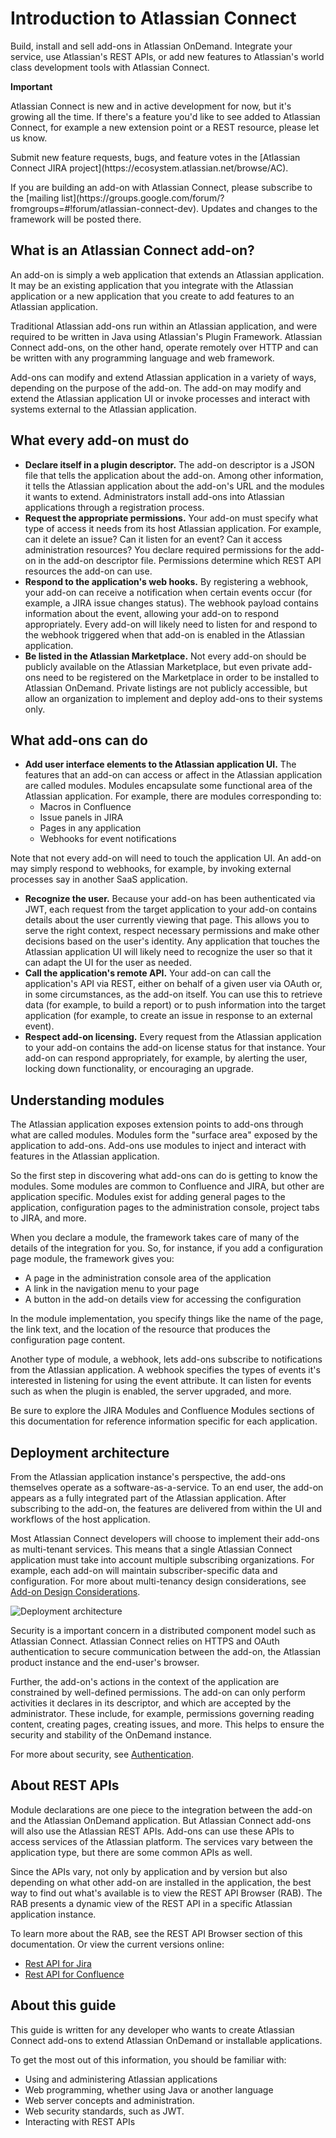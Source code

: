 # Introduction to Atlassian Connect
Build, install and sell add-ons in Atlassian OnDemand. Integrate your service, use Atlassian's REST APIs, or add new
features to Atlassian's world class development tools with Atlassian Connect.

<div class="aui-message warning">
    <p class="title">
        <span class="aui-icon icon-warning"></span>
        <strong>Important</strong>
    </p>
    Atlassian Connect is new and in active development for now, but it's growing all the time. If there's a feature
    you'd like to see added to Atlassian Connect, for example a new extension point or a REST resource, please let us know.
    <p>
    Submit new feature requests, bugs, and feature votes in the
    [Atlassian Connect JIRA project](https://ecosystem.atlassian.net/browse/AC).
    <p>
    If you are building an add-on with Atlassian Connect, please subscribe to the
    [mailing list](https://groups.google.com/forum/?fromgroups=#!forum/atlassian-connect-dev). Updates and changes to
    the framework will be posted there.

</div>

## What is an Atlassian Connect add-on?
An add-on is simply a web application that extends an Atlassian application. It may be an existing application that you
integrate with the Atlassian application or a new application that you create to add features to an Atlassian application.

Traditional Atlassian add-ons run within an Atlassian application, and were required to be written in Java using
Atlassian's Plugin Framework. Atlassian Connect add-ons, on the other hand, operate remotely over HTTP and can be
written with any programming language and web framework.

Add-ons can modify and extend Atlassian application in a variety of ways, depending on the purpose of the add-on. The
add-on may modify and extend the Atlassian application UI or invoke processes and interact with systems external to the
Atlassian application.

## What every add-on must do
- **Declare itself in a plugin descriptor.** The add-on descriptor is a JSON file that tells the application about the
add-on. Among other information, it tells the Atlassian application about the add-on's URL and the modules it wants to
extend. Administrators install add-ons into Atlassian applications through a registration process.
- **Request the appropriate permissions.** Your add-on must specify what type of access it needs from its host Atlassian
application. For example, can it delete an issue? Can it listen for an event? Can it access administration resources?
You declare required permissions for the add-on in the add-on descriptor file. Permissions determine which REST API
resources the add-on can use.
- **Respond to the application's web hooks.** By registering a webhook, your add-on can receive a notification when
certain events occur (for example, a JIRA issue changes status). The webhook payload contains information about the
event, allowing your add-on to respond appropriately. Every add-on will likely need to listen for and respond to the
webhook triggered when that add-on is enabled in the Atlassian application.
- **Be listed in the Atlassian Marketplace.** Not every add-on should be publicly available on the Atlassian
Marketplace, but even private add-ons need to be registered on the Marketplace in order to be installed to Atlassian
OnDemand. Private listings are not publicly accessible, but allow an organization to implement and deploy add-ons to
their systems only.

## What add-ons can do
- **Add user interface elements to the Atlassian application UI.** The features that an add-on can access or affect in
the Atlassian application are called modules. Modules encapsulate some functional area of the Atlassian application.
For example, there are modules corresponding to:
	- Macros in Confluence
	- Issue panels in JIRA
	- Pages in any application
	- Webhooks for event notifications

Note that not every add-on will need to touch the application UI. An add-on may simply respond to webhooks, for example,
by invoking external processes say in another SaaS application.

- **Recognize the user.** Because your add-on has been authenticated via JWT, each request from the target application
to your add-on contains details about the user currently viewing that page. This allows you to serve the right context,
respect necessary permissions and make other decisions based on the user's identity.
Any application that touches the Atlassian application UI will likely need to recognize the user so that it can adapt
the UI for the user as needed.
- **Call the application's remote API.** Your add-on can call the application's API via REST, either on behalf of a
given user via OAuth or, in some circumstances, as the add-on itself. You can use this to retrieve data (for example,
to build a report) or to push information into the target application (for example, to create an issue in response to
an external event).
- **Respect add-on licensing.** Every request from the Atlassian application to your add-on contains the add-on license
status for that instance. Your add-on can respond appropriately, for example, by alerting the user, locking down
functionality, or encouraging an upgrade.

## Understanding modules
The Atlassian application exposes extension points to add-ons through what are called modules. Modules form the
"surface area" exposed by the application to add-ons. Add-ons use modules to inject and interact with features in the
Atlassian application.

So the first step in discovering what add-ons can do is getting to know the modules. Some modules are common to
Confluence and JIRA, but other are application specific. Modules exist for adding general pages to the application,
configuration pages to the administration console, project tabs to JIRA, and more.

When you declare a module, the framework takes care of many of the details of the integration for you. So, for instance,
if you add a configuration page module, the framework gives you:

- A page in the administration console area of the application
- A link in the navigation menu to your page
- A button in the add-on details view for accessing the configuration

In the module implementation, you specify things like the name of the page, the link text, and the location of the
resource that produces the configuration page content.

Another type of module, a webhook, lets add-ons subscribe to notifications from the Atlassian application. A webhook
specifies the types of events it's interested in listening for using the event attribute. It can listen for events such
as when the plugin is enabled, the server upgraded, and more.

Be sure to explore the JIRA Modules and Confluence Modules sections of this documentation for reference information
specific for each application.

## Deployment architecture
From the Atlassian application instance's perspective, the add-ons themselves operate as a software-as-a-service. To an
end user, the add-on appears as a fully integrated part of the Atlassian application. After subscribing to the add-on,
the features are delivered from within the UI and workflows of the host application.

Most Atlassian Connect developers will choose to implement their add-ons as multi-tenant services. This means that a
single Atlassian Connect application must take into account multiple subscribing organizations. For example, each add-on
will maintain subscriber-specific data and configuration. For more about multi-tenancy design considerations, see
[Add-on Design Considerations](https://developer.atlassian.com/display/AC/Add-on+Design+Considerations).

<img src="../../assets/images/DocDiagram.png" alt="Deployment architecture" />

Security is a important concern in a distributed component model such as Atlassian Connect. Atlassian Connect relies on
HTTPS and OAuth authentication to secure communication between the add-on, the Atlassian product instance and the
end-user's browser.

Further, the add-on's actions in the context of the application are constrained by well-defined permissions. The add-on
can only perform activities it declares in its descriptor, and which are accepted by the administrator. These include,
for example, permissions governing reading content, creating pages, creating issues, and more. This helps to ensure the
security and stability of the OnDemand instance.

For more about security, see [Authentication](authentication.html).

## About REST APIs
Module declarations are one piece to the integration between the add-on and the Atlassian OnDemand application. But
Atlassian Connect add-ons will also use the Atlassian REST APIs. Add-ons can use these APIs to access services of the
Atlassian platform. The services vary between the application type, but there are some common APIs as well.

Since the APIs vary, not only by application and by version but also depending on what other add-on are installed in the
application, the best way to find out what's available is to view the REST API Browser (RAB). The RAB presents a dynamic
view of the REST API in a specific Atlassian application instance.

To learn more about the RAB, see the REST API Browser section of this documentation. Or view the current versions online:

 * [Rest API for Jira](https://jira.atlassian.com/plugins/servlet/restbrowser#/)
 * [Rest API for Confluence](https://confluence.atlassian.com/plugins/servlet/restbrowser#/)

## About this guide
This guide is written for any developer who wants to create Atlassian Connect add-ons to extend Atlassian OnDemand or
installable applications.

To get the most out of this information, you should be familiar with:

- Using and administering Atlassian applications
- Web programming, whether using Java or another language
- Web server concepts and administration.
- Web security standards, such as JWT.
- Interacting with REST APIs

